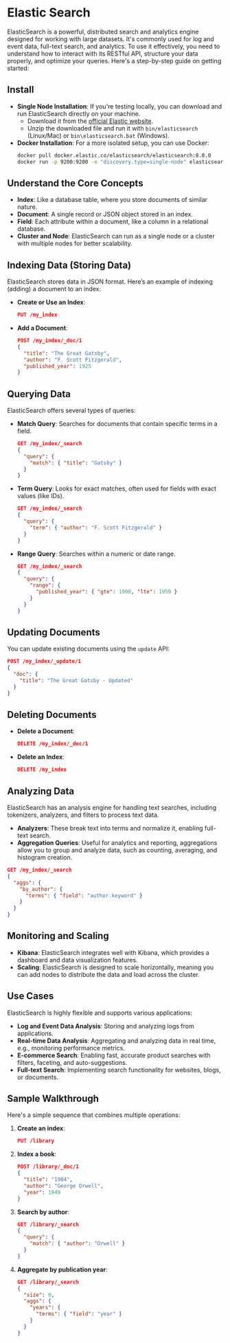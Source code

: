 # Elastic Search

ElasticSearch is a powerful, distributed search and analytics engine designed for working with large datasets. It's commonly used for log and event data, full-text search, and analytics. To use it effectively, you need to understand how to interact with its RESTful API, structure your data properly, and optimize your queries. Here's a step-by-step guide on getting started:

## Install

- **Single Node Installation**: If you're testing locally, you can download and run ElasticSearch directly on your machine.
  - Download it from the [official Elastic website](https://www.elastic.co/downloads/elasticsearch).
  - Unzip the downloaded file and run it with `bin/elasticsearch` (Linux/Mac) or `bin\elasticsearch.bat` (Windows).
- **Docker Installation**: For a more isolated setup, you can use Docker:
  ```bash
  docker pull docker.elastic.co/elasticsearch/elasticsearch:8.0.0
  docker run -p 9200:9200 -e "discovery.type=single-node" elasticsearch:8.0.0
  ```

## Understand the Core Concepts

- **Index**: Like a database table, where you store documents of similar nature.
- **Document**: A single record or JSON object stored in an index.
- **Field**: Each attribute within a document, like a column in a relational database.
- **Cluster and Node**: ElasticSearch can run as a single node or a cluster with multiple nodes for better scalability.

## Indexing Data (Storing Data)

ElasticSearch stores data in JSON format. Here’s an example of indexing (adding) a document to an index:

- **Create or Use an Index**:
  ```json
  PUT /my_index
  ```
- **Add a Document**:
  ```json
  POST /my_index/_doc/1
  {
    "title": "The Great Gatsby",
    "author": "F. Scott Fitzgerald",
    "published_year": 1925
  }
  ```

## Querying Data

ElasticSearch offers several types of queries:

- **Match Query**: Searches for documents that contain specific terms in a field.
  ```json
  GET /my_index/_search
  {
    "query": {
      "match": { "title": "Gatsby" }
    }
  }
  ```
- **Term Query**: Looks for exact matches, often used for fields with exact values (like IDs).
  ```json
  GET /my_index/_search
  {
    "query": {
      "term": { "author": "F. Scott Fitzgerald" }
    }
  }
  ```
- **Range Query**: Searches within a numeric or date range.
  ```json
  GET /my_index/_search
  {
    "query": {
      "range": {
        "published_year": { "gte": 1900, "lte": 1950 }
      }
    }
  }
  ```

## Updating Documents

You can update existing documents using the `update` API:

```json
POST /my_index/_update/1
{
  "doc": {
    "title": "The Great Gatsby - Updated"
  }
}
```

## Deleting Documents

- **Delete a Document**:
  ```json
  DELETE /my_index/_doc/1
  ```
- **Delete an Index**:
  ```json
  DELETE /my_index
  ```

## Analyzing Data

ElasticSearch has an analysis engine for handling text searches, including tokenizers, analyzers, and filters to process text data.

- **Analyzers**: These break text into terms and normalize it, enabling full-text search.
- **Aggregation Queries**: Useful for analytics and reporting, aggregations allow you to group and analyze data, such as counting, averaging, and histogram creation.

```json
GET /my_index/_search
{
  "aggs": {
    "by_author": {
      "terms": { "field": "author.keyword" }
    }
  }
}
```

## Monitoring and Scaling

- **Kibana**: ElasticSearch integrates well with Kibana, which provides a dashboard and data visualization features.
- **Scaling**: ElasticSearch is designed to scale horizontally, meaning you can add nodes to distribute the data and load across the cluster.

## Use Cases

ElasticSearch is highly flexible and supports various applications:

- **Log and Event Data Analysis**: Storing and analyzing logs from applications.
- **Real-time Data Analysis**: Aggregating and analyzing data in real time, e.g., monitoring performance metrics.
- **E-commerce Search**: Enabling fast, accurate product searches with filters, faceting, and auto-suggestions.
- **Full-text Search**: Implementing search functionality for websites, blogs, or documents.

## Sample Walkthrough

Here's a simple sequence that combines multiple operations:

1. **Create an index**:
   ```json
   PUT /library
   ```
2. **Index a book**:
   ```json
   POST /library/_doc/1
   {
     "title": "1984",
     "author": "George Orwell",
     "year": 1949
   }
   ```
3. **Search by author**:
   ```json
   GET /library/_search
   {
     "query": {
       "match": { "author": "Orwell" }
     }
   }
   ```
4. **Aggregate by publication year**:
   ```json
   GET /library/_search
   {
     "size": 0,
     "aggs": {
       "years": {
         "terms": { "field": "year" }
       }
     }
   }
   ```
